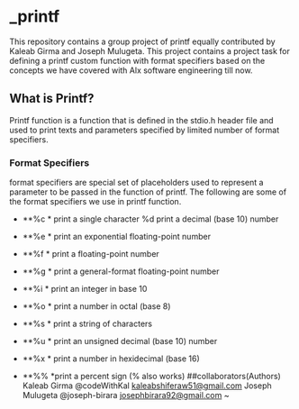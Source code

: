 # _printf
This repository contains a group project of printf equally contributed by Kaleab Girma and Joseph Mulugeta.
This project contains a project task for defining a printf custom function with format specifiers based on the concepts we have covered with Alx software engineering till now.
## What is Printf?
Printf function is a function that is defined in the stdio.h header file and used to print texts and parameters specified by limited number of format specifiers.
### Format Specifiers
format specifiers are special set of placeholders used to represent a parameter to be passed in the function of printf.
The following are some of the format specifiers we use in printf function.
* **%c
        * print a single character %d print a decimal (base 10) number 

* **%e
        * print an exponential floating-point number
* **%f
        * print a floating-point number 
* **%g
        * print a general-format floating-point number
* **%i
        * print an integer in base 10 
* **%o
        * print a number in octal (base 8)
* **%s
        * print a string of characters 
* **%u
        * print an unsigned decimal (base 10) number
* **%x
        * print a number in hexidecimal (base 16) 
* **%%
        *print a percent sign (\% also works)
##collaborators(Authors)
         Kaleab Girma @codeWithKal
                          kaleabshiferaw51@gmail.com
         Joseph Mulugeta @joseph-birara
                          josephbirara92@gmail.com
~                                                  

